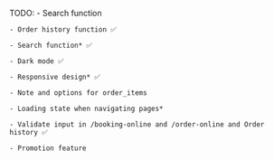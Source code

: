 TODO: - Search function

    - Order history function ✅

    - Search function* ✅

    - Dark mode ✅

    - Responsive design* ✅

    - Note and options for order_items

    - Loading state when navigating pages*

    - Validate input in /booking-online and /order-online and Order history ✅

    - Promotion feature
